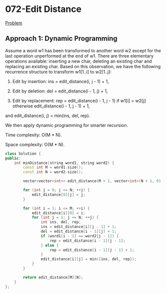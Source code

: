 # 072-Edit Distance

[Problem](https://leetcode.com/problems/edit-distance/)

## Approach 1: Dynamic Programming

Assume a word w1 has been transformed to another word w2 except for the last operation unperformed at the end of w1. There are three elementary operations available: inserting a new char, deleting an existing char and replacing an existing char. Based on this observation, we have the following recurrence structure to transform w1[1..i] to w2[1..j]:

1. Edit by insertion: ins = edit_distance(i, j - 1) + 1,

2. Edit by deletion: del = edit_distance(i - 1, j) + 1,

3. Edit by replacement: rep = edit_distance(i - 1, j - 1) if w1[i] = w2[j] otherwise edit_distance(i - 1, j - 1) + 1,

and edit_distance(i, j) = min(ins, del, rep).

We then apply dynamic programming for smarter recursion.

Time complexity: O(M * N).

Space complexity: O(M * N).

```c++
class Solution {
public:
    int minDistance(string word1, string word2) {
        const int M = word1.size();
        const int N = word2.size();

        vector<vector<int>> edit_distance(M + 1, vector<int>(N + 1, 0));

        for (int j = 0; j <= N; ++j) {
            edit_distance[0][j] = j;
        }

        for (int i = 1; i <= M; ++i) {
            edit_distance[i][0] = i;
            for (int j = 1; j <= N; ++j) {
                int ins, del, rep;
                ins = edit_distance[i][j - 1] + 1;
                del = edit_distance[i - 1][j] + 1;
                if (word1[i - 1] == word2[j - 1]) {
                    rep = edit_distance[i - 1][j - 1];
                } else {
                    rep = edit_distance[i - 1][j - 1] + 1;
                }
                edit_distance[i][j] = min({ins, del, rep});
            }
        }

        return edit_distance[M][N];
    }
};
```
